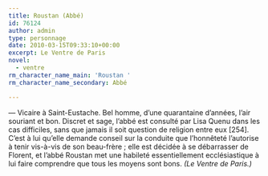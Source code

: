 ```yaml
---
title: Roustan (Abbé)
id: 76124
author: admin
type: personnage
date: 2010-03-15T09:33:10+00:00
excerpt: Le Ventre de Paris
novel:
  - ventre
rm_character_name_main: 'Roustan '
rm_character_name_secondary: Abbé

---
```

— Vicaire à Saint-Eustache. Bel homme, d&rsquo;une quarantaine d&rsquo;années, l&rsquo;air souriant et bon. Discret et sage, l&rsquo;abbé est consulté par Lisa Quenu dans les cas difficiles, sans que jamais il soit question de religion entre eux [254]. C&rsquo;est à lui qu&rsquo;elle demande conseil sur la conduite que l&rsquo;honnêteté l&rsquo;autorise à tenir vis-à-vis de son beau-frère ; elle est décidée à se débarrasser de Florent, et l&rsquo;abbé Roustan met une habileté essentiellement ecclésiastique à lui faire comprendre que tous les moyens sont bons. _(Le Ventre de Paris.)_